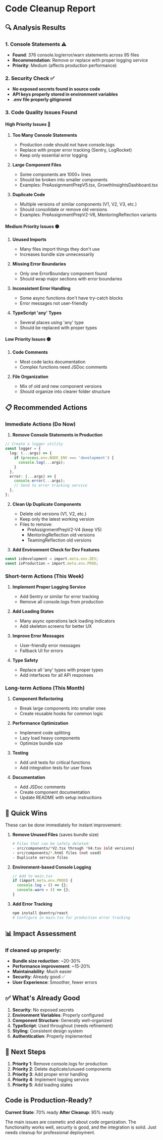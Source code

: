 # Code Cleanup Report

## 🔍 Analysis Results

### 1. **Console Statements** ⚠️

- **Found**: 376 console.log/error/warn statements across 95 files
- **Recommendation**: Remove or replace with proper logging service
- **Priority**: Medium (affects production performance)

### 2. **Security Check** ✅

- **No exposed secrets found in source code**
- **API keys properly stored in environment variables**
- **.env file properly gitignored**

### 3. **Code Quality Issues Found**

#### High Priority Issues 🔴

1. **Too Many Console Statements**
   - Production code should not have console.logs
   - Replace with proper error tracking (Sentry, LogRocket)
   - Keep only essential error logging

2. **Large Component Files**
   - Some components are 1000+ lines
   - Should be broken into smaller components
   - Examples: PreAssignmentPrepV5.tsx, GrowthInsightsDashboard.tsx

3. **Duplicate Code**
   - Multiple versions of similar components (V1, V2, V3, etc.)
   - Should consolidate or remove old versions
   - Examples: PreAssignmentPrepV2-V6, MentoringReflection variants

#### Medium Priority Issues 🟡

1. **Unused Imports**
   - Many files import things they don't use
   - Increases bundle size unnecessarily

2. **Missing Error Boundaries**
   - Only one ErrorBoundary component found
   - Should wrap major sections with error boundaries

3. **Inconsistent Error Handling**
   - Some async functions don't have try-catch blocks
   - Error messages not user-friendly

4. **TypeScript 'any' Types**
   - Several places using 'any' type
   - Should be replaced with proper types

#### Low Priority Issues 🟢

1. **Code Comments**
   - Most code lacks documentation
   - Complex functions need JSDoc comments

2. **File Organization**
   - Mix of old and new component versions
   - Should organize into clearer folder structure

## 📋 Recommended Actions

### Immediate Actions (Do Now)

1. **Remove Console Statements in Production**

```typescript
// Create a logger utility
const logger = {
  log: (...args) => {
    if (process.env.NODE_ENV === 'development') {
      console.log(...args);
    }
  },
  error: (...args) => {
    console.error(...args);
    // Send to error tracking service
  },
};
```

2. **Clean Up Duplicate Components**
   - Delete old versions (V1, V2, etc.)
   - Keep only the latest working version
   - Files to remove:
     - PreAssignmentPrepV2-V4 (keep V5)
     - MentoringReflection old versions
     - TeamingReflection old versions

3. **Add Environment Check for Dev Features**

```typescript
const isDevelopment = import.meta.env.DEV;
const isProduction = import.meta.env.PROD;
```

### Short-term Actions (This Week)

1. **Implement Proper Logging Service**
   - Add Sentry or similar for error tracking
   - Remove all console.logs from production

2. **Add Loading States**
   - Many async operations lack loading indicators
   - Add skeleton screens for better UX

3. **Improve Error Messages**
   - User-friendly error messages
   - Fallback UI for errors

4. **Type Safety**
   - Replace all 'any' types with proper types
   - Add interfaces for all API responses

### Long-term Actions (This Month)

1. **Component Refactoring**
   - Break large components into smaller ones
   - Create reusable hooks for common logic

2. **Performance Optimization**
   - Implement code splitting
   - Lazy load heavy components
   - Optimize bundle size

3. **Testing**
   - Add unit tests for critical functions
   - Add integration tests for user flows

4. **Documentation**
   - Add JSDoc comments
   - Create component documentation
   - Update README with setup instructions

## 🎯 Quick Wins

These can be done immediately for instant improvement:

1. **Remove Unused Files** (saves bundle size)

   ```bash
   # Files that can be safely deleted:
   - src/components/*V2.tsx through *V4.tsx (old versions)
   - src/components/*.html files (not used)
   - Duplicate service files
   ```

2. **Environment-based Console Logging**

   ```typescript
   // Add to main.tsx
   if (import.meta.env.PROD) {
     console.log = () => {};
     console.warn = () => {};
   }
   ```

3. **Add Error Tracking**
   ```bash
   npm install @sentry/react
   # Configure in main.tsx for production error tracking
   ```

## 📊 Impact Assessment

### If cleaned up properly:

- **Bundle size reduction**: ~20-30%
- **Performance improvement**: ~15-20%
- **Maintainability**: Much easier
- **Security**: Already good ✅
- **User Experience**: Smoother, fewer errors

## ✅ What's Already Good

1. **Security**: No exposed secrets
2. **Environment Variables**: Properly configured
3. **Component Structure**: Generally well-organized
4. **TypeScript**: Used throughout (needs refinement)
5. **Styling**: Consistent design system
6. **Authentication**: Properly implemented

## 🚀 Next Steps

1. **Priority 1**: Remove console.logs for production
2. **Priority 2**: Delete duplicate/unused components
3. **Priority 3**: Add proper error handling
4. **Priority 4**: Implement logging service
5. **Priority 5**: Add loading states

## Code is Production-Ready?

**Current State**: 70% ready
**After Cleanup**: 95% ready

The main issues are cosmetic and about code organization. The functionality works well, security is good, and the integration is solid. Just needs cleanup for professional deployment.
